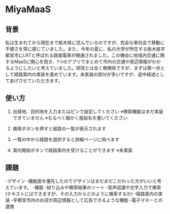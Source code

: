 # MiyaMaaS


## 背景
私は生まれてから現在まで栃木県に住んでいるのですが、完全な車社会で移動に不便さを常に感じていました。また、今年の夏に、私の大学が所在する栃木県宇都宮市にLRTと呼ばれる路面電車が開通されました。この機会に地域内交通に関するMaaSに関心を抱き、1つのアプリでまとめて市内の交通や周辺情報がわかるようにしたいと考えていました。研究とは全く無関係ですが、まずは第一歩として経路案内の実装を進めています。未実装の部分が多いですが、途中経過としてあげさせていただきます。


## 使い方
1. 出発地、目的地を入力またはピンで設定してください
※検索機能はまだ実装できていません
※なるべく細かく施設名を書いてください

2. 検索ボタンを押すと経路の一覧が表示されます

3. 一覧の中から経路を選択すると詳細ページに飛べます

4. 案内開始ボタンで経路案内を受けることができます
※未実装


## 課題
-デザイン
  -機能面を優先したのでデザインはまだまだこだわった方がいいと考えています。
-機能
  -絞り込みや検索結果のソート
  -音声認識や文字入力で検索(テキストにはできますが、その入力からどのように検索するか)
  -経路案内の実装
  -宇都宮市内のお店が周辺情報として広告できるような機能
  -電子マネーとの連携
